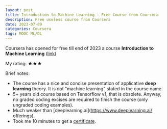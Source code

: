 ```yaml
---
layout: post
title: Introduction to Machine Learning - Free Course from Coursera 
description: Free useless course from Coursera
date: 2023-07-09
categories: Coursera
tags: MOOC ML/DL
---
```


Coursera has opened for free till end of 2023 a course **Introduction to Machine Learning** ([link](https://www.coursera.org/learn/machine-learning-duke?utm_medium=coursera&utm_source=promo))

My rating: ★★★

Brief notes:
* The course has a nice and concise presentation of applicative **deep learning** theory. It is not "machine learning" stated in the course name.
* 5+ years old course based on Tensorflow v1, that is obsolete. Anyway, no graded coding excises are required to finish the course (only ungraded coding examples).
* Much weaker than [deeplearning.ai](https://www.deeplearning.ai/ offerings).
* Took me 10 minutes to get a [certificate](https://coursera.org/share/df3a887cd391ed48deb21429e798655e).

